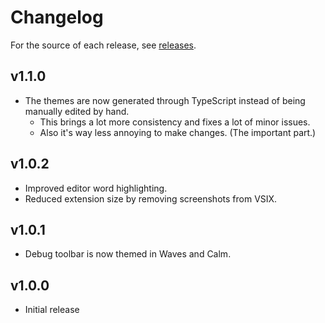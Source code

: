 # Changelog

For the source of each release, see [releases](https://github.com/njshockey/all-blue-theme/releases).

## v1.1.0

- The themes are now generated through TypeScript instead of
being manually edited by hand.
    - This brings a lot more consistency and fixes a lot of minor issues.
    - Also it's way less annoying to make changes. (The important part.)

## v1.0.2

- Improved editor word highlighting.
- Reduced extension size by removing screenshots from VSIX.

## v1.0.1

- Debug toolbar is now themed in Waves and Calm.

## v1.0.0

- Initial release
